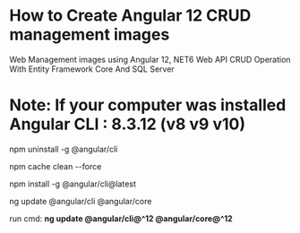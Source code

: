 # How to Create Angular 12 CRUD management images
 Web Management images using Angular 12, NET6 Web API CRUD Operation With Entity Framework Core And SQL Server

# Note: If your computer was installed Angular CLI : 8.3.12 (v8 v9 v10)

npm uninstall -g @angular/cli

npm cache clean --force

npm install -g @angular/cli@latest

ng update @angular/cli @angular/core

run cmd: **ng update @angular/cli@^12 @angular/core@^12**
